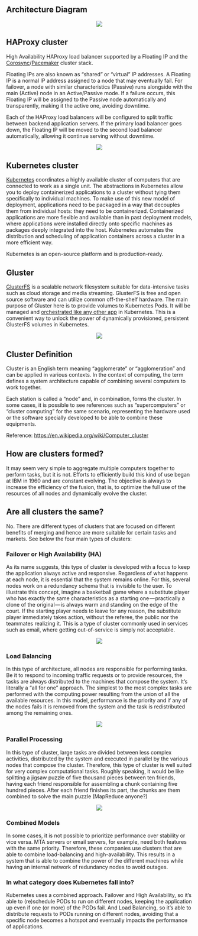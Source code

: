 ## Architecture Diagram
<p align="center">
  <img src="images/common-cluster.png">
</p>

## HAProxy cluster

High Availability HAProxy load balancer supported by a Floating IP and the [Corosync](https://clusterlabs.org/corosync.html)/[Pacemaker](https://clusterlabs.org/pacemaker/) cluster stack.

Floating IPs are also known as “shared” or “virtual” IP addresses. A Floating IP is a normal IP address assigned to a node that may eventually fail. For failover, a node with similar characteristics (Passive) runs alongside with the main (Active) node in an Active/Passive mode. If a failure occurs, this Floating IP will be assigned to the Passive node automatically and transparently, making it the active one, avoiding downtime.

Each of the HAProxy load balancers will be configured to split traffic between backend application servers. If the primary load balancer goes down, the Floating IP will be moved to the second load balancer automatically, allowing it continue serving without downtime.
<p align="center">
  <img src="images/haproxy-cluster.gif">
</p>

## Kubernetes cluster

[Kubernetes](https://kubernetes.io/docs/tutorials/kubernetes-basics/create-cluster/cluster-intro/) coordinates a highly available cluster of computers that are connected to work as a single unit. The abstractions in Kubernetes allow you to deploy containerized applications to a cluster without tying them specifically to individual machines. To make use of this new model of deployment, applications need to be packaged in a way that decouples them from individual hosts: they need to be containerized. Containerized applications are more flexible and available than in past deployment models, where applications were installed directly onto specific machines as packages deeply integrated into the host. Kubernetes automates the distribution and scheduling of application containers across a cluster in a more efficient way.

Kubernetes is an open-source platform and is production-ready.

## Gluster

[GlusterFS](https://docs.gluster.org/en/latest/Administrator%20Guide/GlusterFS%20Introduction/) is a scalable network filesystem suitable for data-intensive tasks such as cloud storage and media streaming. GlusterFS is free and open source software and can utilize common off-the-shelf hardware. The main purpose of Gluster here is to provide volumes to Kubernetes Pods. It will be managed and [orchestrated like any other app](https://github.com/gluster/gluster-kubernetes) in Kubernetes. This is a convenient way to unlock the power of dynamically provisioned, persistent GlusterFS volumes in Kubernetes.
<p align="center">
  <img src="images/gluster-create-volume.gif">
</p>

## Cluster Definition

Cluster is an English term meaning “agglomerate” or “agglomeration” and can be applied in various contexts. In the context of computing, the term defines a system architecture capable of combining several computers to work together.

Each station is called a “node” and, in combination, forms the cluster. In some cases, it is possible to see references such as “supercomputers” or “cluster computing” for the same scenario, representing the hardware used or the software specially developed to be able to combine these equipments.

Reference: https://en.wikipedia.org/wiki/Computer_cluster

## How are clusters formed?

It may seem very simple to aggregate multiple computers together to perform tasks, but it is not. Efforts to efficiently build this kind of use began at IBM in 1960 and are constant evolving. The objective is always to increase the efficiency of the fusion, that is, to optimize the full use of the resources of all nodes and dynamically evolve the cluster.

## Are all clusters the same?

No. There are different types of clusters that are focused on different benefits of merging and hence are more suitable for certain tasks and markets. See below the four main types of clusters:

### Failover or High Availability (HA)

As its name suggests, this type of cluster is developed with a focus to keep the application always active and responsive. Regardless of what happens at each node, it is essential that the system remains online. For this, several nodes work on a redundancy schema that is invisible to the user. To illustrate this concept, imagine a basketball game where a substitute player who has exactly the same characteristics as a starting one — practically a clone of the original — is always warm and standing on the edge of the court. If the starting player needs to leave for any reason, the substitute player immediately takes action, without the referee, the public nor the teammates realizing it. This is a type of cluster commonly used in services such as email, where getting out-of-service is simply not acceptable.

<p align="center">
  <img src="images/cluster-ha.png">
</p>

### Load Balancing

In this type of architecture, all nodes are responsible for performing tasks. Be it to respond to incoming traffic requests or to provide resources, the tasks are always distributed to the machines that compose the system. It’s literally a “all for one” approach. The simplest to the most complex tasks are performed with the computing power resulting from the union of all the available resources. In this model, performance is the priority and if any of the nodes fails it is removed from the system and the task is redistributed among the remaining ones.

<p align="center">
  <img src="images/cluster-load-balancer.png">
</p>

### Parallel Processing

In this type of cluster, large tasks are divided between less complex activities, distributed by the system and executed in parallel by the various nodes that compose the cluster. Therefore, this type of cluster is well suited for very complex computational tasks. Roughly speaking, it would be like splitting a jigsaw puzzle of five thousand pieces between ten friends, having each friend responsible for assembling a chunk containing five hundred pieces. After each friend finishes its part, the chunks are them combined to solve the main puzzle (MapReduce anyone?)

<p align="center">
  <img src="images/cluster-parallel.png">
</p>

### Combined Models

In some cases, it is not possible to prioritize performance over stability or vice versa. MTA servers or email servers, for example, need both features with the same priority. Therefore, these companies use clusters that are able to combine load-balancing and high-availability. This results in a system that is able to combine the power of the different machines while having an internal network of redundancy nodes to avoid outages.

### In what category does Kubernetes fall into?

Kubernetes uses a combined approach. Failover and High Availability, so it’s able to (re)schedule PODs to run on different nodes, keeping the application up even if one (or more) of the PODs fail. And Load Balancing, so it’s able to distribute requests to PODs running on different nodes, avoiding that a specific node becomes a hotspot and eventually impacts the performance of applications.
